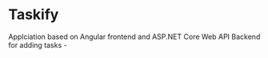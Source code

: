 # Taskify
Applciation based on Angular frontend and ASP.NET Core Web API Backend for adding tasks - 
